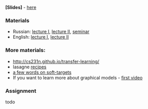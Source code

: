 __[Slides]__ - [here](https://yadi.sk/i/eyCRxQHx3NH2dg)

### Materials
- Russian: [lecture I](https://yadi.sk/i/vNQYuGJP3FzDPU), [lecture II](https://yadi.sk/i/0IUoVMfI3GJcqb), [seminar](https://yadi.sk/i/YrGhi-803FzDTp)
- English: [lecture I](https://www.youtube.com/watch?v=GxZrEKZfW2o), [lecture II](https://www.youtube.com/watch?v=pA4BsUK3oP4)

### More materials:
- http://cs231n.github.io/transfer-learning/
- lasagne [recipes](https://github.com/Lasagne/Recipes)
- [a few words on soft-targets](http://www.kdnuggets.com/2015/05/dark-knowledge-neural-network.html)
- If you want to learn more about graphical models - [first video](https://www.youtube.com/watch?v=uAsys22y5mY)


### Assignment
todo

